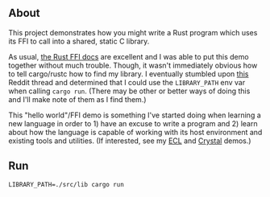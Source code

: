 ## About
This project demonstrates how you might write a Rust program which uses its
FFI to call into a shared, static C library.

As usual, [the Rust FFI docs](https://doc.rust-lang.org/nomicon/ffi.html) are excellent and I was able to put this demo
together without much trouble. Though, it wasn't immediately obvious how to
tell cargo/rustc how to find my library. I eventually stumbled upon [this](https://old.reddit.com/r/rust/comments/39dckn/rust_ffi_can_i_pass_linker_flags_through_cargo/) Reddit
thread and determined that I could use the `LIBRARY_PATH` env var when calling
`cargo run`. (There may be other or better ways of doing this and I'll make
note of them as I find them.)

This "hello world"/FFI demo is something I've started doing when learning a new
language in order to 1) have an excuse to write a program and 2) learn about
how the language is capable of working with its host environment and existing
tools and utilities. (If interested, see my [ECL](https://github.com/ethagnawl/ecl-hello-r-lisp) and [Crystal](https://github.com/ethagnawl/crystal-c-interop-demo) demos.)

## Run
`LIBRARY_PATH=./src/lib cargo run`
